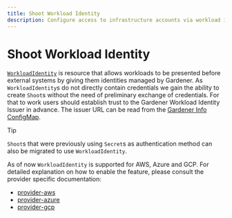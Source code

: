 ```yaml
---
title: Shoot Workload Identity
description: Configure access to infrastructure accounts via workload identity instead of static credentials
---
```


# Shoot Workload Identity

[`WorkloadIdentity`](../../api-reference/security.md#workloadidentity) is resource that allows workloads to be presented before external systems by giving them identities managed by Gardener.
As `WorkloadIdentity`s do not directly contain credentials we gain the ability to create `Shoot`s without the need of preliminary exchange of credentials.
For that to work users should establish trust to the Gardener Workload Identity Issuer in advance.
The issuer URL can be read from the [Gardener Info ConfigMap](../gardener/gardener_info_configmap.md).

> [!TIP]
> `Shoot`s that were previously using `Secret`s as authentication method can also be migrated to use `WorkloadIdentity`.

As of now `WorkloadIdentity` is supported for AWS, Azure and GCP. For detailed explanation on how to enable the feature, please consult the provider specific documentation:
 - [provider-aws](https://github.com/gardener/gardener-extension-provider-aws/blob/master/docs/usage/usage.md#aws-workload-identity-federation)
 - [provider-azure](https://github.com/gardener/gardener-extension-provider-azure/blob/master/docs/usage/usage.md#azure-workload-identity-federation)
 - [provider-gcp](https://github.com/gardener/gardener-extension-provider-gcp/blob/master/docs/usage/usage.md#gcp-workload-identity-federation)
